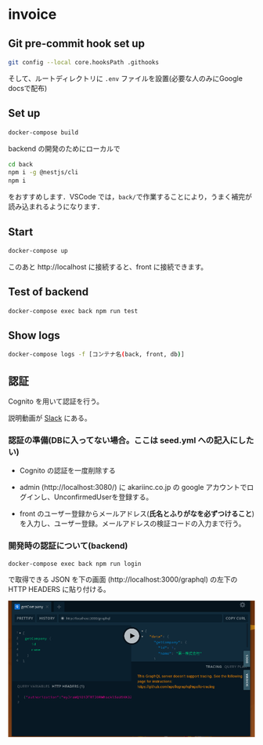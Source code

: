 # invoice

## Git pre-commit hook set up

```bash
git config --local core.hooksPath .githooks
```

そして、ルートディレクトリに `.env` ファイルを設置(必要な人のみにGoogle docsで配布)

## Set up

```bash
docker-compose build
```

backend の開発のためにローカルで

```bash
cd back
npm i -g @nestjs/cli
npm i
```

をおすすめします．VSCode では，`back/`で作業することにより，うまく補完が読み込まれるようになります．

## Start

```bash
docker-compose up
```

このあと http://localhost に接続すると、front に接続できます。

## Test of backend

```bash
docker-compose exec back npm run test
```

## Show logs

```bash
docker-compose logs -f [コンテナ名(back, front, db)]
```

## 認証

Cognito を用いて認証を行う。

説明動画が [Slack](https://akaricore.slack.com/archives/C0324EMF610/p1648888825748559) にある。

### 認証の準備(DBに入ってない場合。ここは seed.yml への記入にしたい)

- Cognito の認証を一度削除する

- admin (http://localhost:3080/) に akariinc.co.jp の google アカウントでログインし、UnconfirmedUserを登録する。

- front のユーザー登録からメールアドレス(**氏名とふりがなを必ずつけること**) を入力し、ユーザー登録。メールアドレスの検証コードの入力まで行う。

### 開発時の認証について(backend)

```
docker-compose exec back npm run login
```

で取得できる JSON を下の画面 (http://localhost:3000/graphql) の左下の HTTP HEADERS に貼り付ける。

![picture 1](docs/images/backend_dev_gql.png)  


